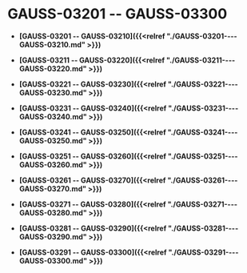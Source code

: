 # GAUSS-03201 -- GAUSS-03300<a name="ZH-CN_TOPIC_0302073509"></a>

-   **[GAUSS-03201 -- GAUSS-03210]({{<relref "./GAUSS-03201----GAUSS-03210.md" >}})**

-   **[GAUSS-03211 -- GAUSS-03220]({{<relref "./GAUSS-03211----GAUSS-03220.md" >}})**

-   **[GAUSS-03221 -- GAUSS-03230]({{<relref "./GAUSS-03221----GAUSS-03230.md" >}})**

-   **[GAUSS-03231 -- GAUSS-03240]({{<relref "./GAUSS-03231----GAUSS-03240.md" >}})**

-   **[GAUSS-03241 -- GAUSS-03250]({{<relref "./GAUSS-03241----GAUSS-03250.md" >}})**

-   **[GAUSS-03251 -- GAUSS-03260]({{<relref "./GAUSS-03251----GAUSS-03260.md" >}})**

-   **[GAUSS-03261 -- GAUSS-03270]({{<relref "./GAUSS-03261----GAUSS-03270.md" >}})**

-   **[GAUSS-03271 -- GAUSS-03280]({{<relref "./GAUSS-03271----GAUSS-03280.md" >}})**

-   **[GAUSS-03281 -- GAUSS-03290]({{<relref "./GAUSS-03281----GAUSS-03290.md" >}})**

-   **[GAUSS-03291 -- GAUSS-03300]({{<relref "./GAUSS-03291----GAUSS-03300.md" >}})**
